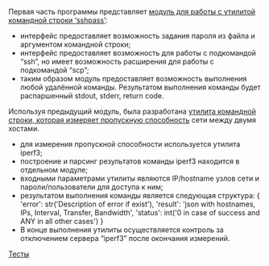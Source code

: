 Первая часть программы представляет <a href="sshpass_utils/ssh_executer.py">модуль для работы с утилитой
командной строки ‘sshpass’</a>:
- интерфейс предоставляет возможность задания пароля из файла и аргументом
командной строки;
- интерфейс предоставляет возможность для работы с подкомандой “ssh”, но
имеет возможность расширения для работы с подкомандой “scp”;
- таким образом модуль предоставляет возможность выполнения
любой удалённой команды. Результатом выполнения команды будет распаршенный
stdout, stderr, return code.

Используя предыдущий модуль, была разработана <a href="iperf_utils/iperf_executer.py">утилита командной строки, которая
измеряет пропускную способность</a> сети между двумя хостами.
- для измерения пропускной способности используется утилита iperf3;
- построение и парсинг результатов команды iperf3 находится в отдельном
модуле;
- входными параметрами утилиты являются IP/hostname узлов сети и
пароли/пользователи для доступа к ним;
- результатом выполнения команды является следующая структура:
{
 'error': str('Description of error if exist'),
 'result': 'json with hostnames, IPs, Interval, Transfer, Bandwidth',
 'status': int('0 in case of success and ANY in all other cases')
}
- В конце выполнения утилиты осуществляется контроль за отключением сервера
“iperf3” после окончания измерений.

<a href="tests">Тесты</a>
